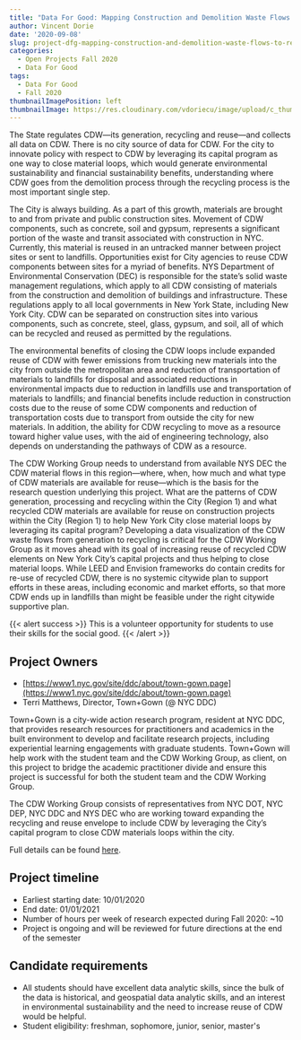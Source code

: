 ```yaml
---
title: "Data For Good: Mapping Construction and Demolition Waste Flows to Re-Use CDW in the City's Capital Program"
author: Vincent Dorie
date: '2020-09-08'
slug: project-dfg-mapping-construction-and-demolition-waste-flows-to-re-use-cdw-in-the-citys-capital-program
categories:
  - Open Projects Fall 2020
  - Data For Good
tags:
  - Data For Good
  - Fall 2020
thumbnailImagePosition: left
thumbnailImage: https://res.cloudinary.com/vdoriecu/image/upload/c_thumb,w_200,g_face/v1579110178/construction_c6dqbd.png
---
```

The State regulates CDW—its generation, recycling and reuse—and collects all data on CDW.  There is no city source of data for CDW.  For the city to innovate policy with respect to CDW by leveraging its capital program as one way to close material loops, which would generate environmental sustainability and financial sustainability benefits, understanding where CDW goes from the demolition process through the recycling process is the most important single step.  

<!--more-->

The City is always building. As a part of this growth, materials are brought to and from private and public construction sites. Movement of CDW  components, such as concrete, soil and gypsum, represents a significant portion of the waste and transit associated with construction in NYC.  Currently, this material is reused in an untracked manner between project sites or sent to landfills. Opportunities exist for City agencies to reuse CDW components between sites for a myriad of benefits. NYS Department of Environmental Conservation (DEC) is responsible for the state’s solid waste management regulations, which apply to all CDW consisting of materials from the construction and demolition of buildings and infrastructure. These regulations apply to all local governments in New York State, including New York City.  CDW can be separated on construction sites into various components, such as concrete, steel, glass, gypsum, and soil, all of which can be recycled and reused as permitted by the regulations.

The environmental benefits of closing the CDW loops include expanded reuse of CDW with fewer emissions from trucking new materials into the city from outside the metropolitan area and reduction of transportation of materials to landfills for disposal and associated reductions in environmental impacts due to reduction in landfills use and transportation of materials to landfills; and financial benefits include reduction in construction costs due to the reuse of some CDW components and reduction of transportation costs due to transport from outside the city for new materials.  In addition, the ability for CDW recycling to move as a resource toward higher value uses, with the aid of engineering technology, also depends on understanding the pathways of CDW as a resource.

The CDW Working Group needs to understand from available NYS DEC the CDW material flows in this region—where, when, how much and what type of CDW materials are available for reuse—which is the basis for the research question underlying this project.  What are the patterns of CDW generation, processing and recycling within the City (Region 1) and what recycled CDW materials are available for reuse on construction projects within the City (Region 1) to help New York City close material loops by leveraging its capital program?  Developing a data visualization of the CDW waste flows from generation to recycling is critical for the CDW Working Group as it moves ahead with its goal of increasing reuse of recycled CDW elements on New York City’s capital projects and thus helping to close material loops.  While LEED and Envision frameworks do contain credits for re-use of recycled CDW, there is no systemic citywide plan to support efforts in these areas, including economic and market efforts, so that more CDW ends up in landfills than might be feasible under the right citywide supportive plan.

{{< alert success >}}
This is a volunteer opportunity for students to use their skills for the social good.
{{< /alert >}}

## Project Owners
+ [https://www1.nyc.gov/site/ddc/about/town-gown.page](https://www1.nyc.gov/site/ddc/about/town-gown.page)
+ Terri Matthews, Director, Town+Gown (@ NYC DDC)

Town+Gown is a city-wide action research program, resident at NYC DDC, that provides research resources for practitioners and academics in the built environment to develop and facilitate research projects, including experiential learning engagements with graduate students.  Town+Gown will help work with the student team and the CDW Working Group, as client, on this project to bridge the academic practitioner divide and ensure this project is successful for both the student team and the CDW Working Group.

The CDW Working Group consists of representatives from NYC DOT, NYC DEP, NYC DDC and NYS DEC who are working toward expanding the recycling and reuse envelope to include CDW by leveraging the City’s capital program to close CDW materials loops within the city.

Full details can be found [here](/file/town_gown_mapping_construction.pdf).

## Project timeline
+ Earliest starting date: 10/01/2020
+ End date: 01/01/2021
+ Number of hours per week of research expected during Fall 2020: ~10
+ Project is ongoing and will be reviewed for future directions at the end of the semester

## Candidate requirements
+ All students should have excellent data analytic skills, since the bulk of the data is historical, and geospatial data analytic skills, and an interest in environmental sustainability and the need to increase reuse of CDW would be helpful.
+ Student eligibility: freshman, sophomore, junior, senior, master's

